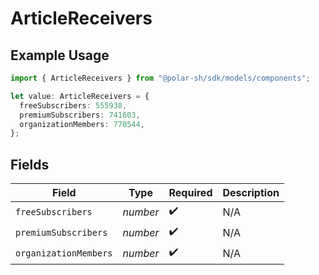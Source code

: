 # ArticleReceivers

## Example Usage

```typescript
import { ArticleReceivers } from "@polar-sh/sdk/models/components";

let value: ArticleReceivers = {
  freeSubscribers: 555938,
  premiumSubscribers: 741603,
  organizationMembers: 770544,
};
```

## Fields

| Field                 | Type                  | Required              | Description           |
| --------------------- | --------------------- | --------------------- | --------------------- |
| `freeSubscribers`     | *number*              | :heavy_check_mark:    | N/A                   |
| `premiumSubscribers`  | *number*              | :heavy_check_mark:    | N/A                   |
| `organizationMembers` | *number*              | :heavy_check_mark:    | N/A                   |